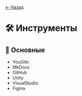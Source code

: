 ﻿[← Назад](index.md)
# 🛠️ Инструменты

## 📌 Основные
- YouGile:
- MkDocs
- GitHub
- Unity
- VisualStudio
- Figma